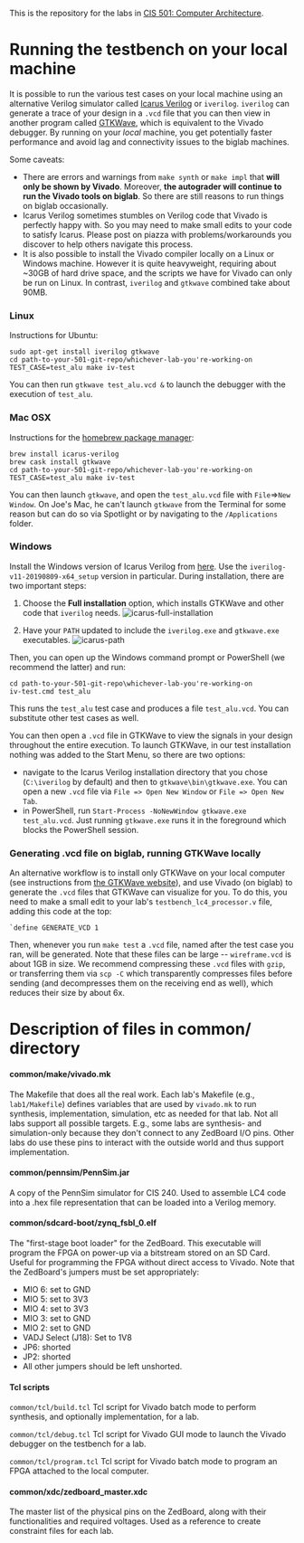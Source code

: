 This is the repository for the labs in [CIS 501: Computer Architecture](http://cis.upenn.edu/~cis501/current/).

# Running the testbench on your local machine

It is possible to run the various test cases on your local machine using an alternative Verilog simulator called [Icarus Verilog](http://iverilog.icarus.com) or `iverilog`. `iverilog` can generate a trace of your design in a `.vcd` file that you can then view in another program called [GTKWave](http://gtkwave.sourceforge.net), which is equivalent to the Vivado debugger. By running on your _local_ machine, you get potentially faster performance and avoid lag and connectivity issues to the biglab machines.

Some caveats:

* There are errors and warnings from `make synth` or `make impl` that **will only be shown by Vivado**. Moreover, **the autograder will continue to run the Vivado tools on biglab**. So there are still reasons to run things on biglab occasionally. 
* Icarus Verilog sometimes stumbles on Verilog code that Vivado is perfectly happy with. So you may need to make small edits to your code to satisfy Icarus. Please post on piazza with problems/workarounds you discover to help others navigate this process.
* It is also possible to install the Vivado compiler locally on a Linux or Windows machine. However it is quite heavyweight, requiring about ~30GB of hard drive space, and the scripts we have for Vivado can only be run on Linux. In contrast, `iverilog` and `gtkwave` combined take about 90MB.

### Linux

Instructions for Ubuntu:

```
sudo apt-get install iverilog gtkwave
cd path-to-your-501-git-repo/whichever-lab-you're-working-on
TEST_CASE=test_alu make iv-test
```

You can then run `gtkwave test_alu.vcd &` to launch the debugger with the execution of `test_alu`.

### Mac OSX

Instructions for the [homebrew package manager](https://brew.sh):

```
brew install icarus-verilog
brew cask install gtkwave
cd path-to-your-501-git-repo/whichever-lab-you're-working-on
TEST_CASE=test_alu make iv-test
```

You can then launch `gtkwave`, and open the `test_alu.vcd` file with `File`=>`New Window`. On Joe's Mac, he can't launch `gtkwave` from the Terminal for some reason but can do so via Spotlight or by navigating to the `/Applications` folder.

### Windows

Install the Windows version of Icarus Verilog from [here](http://bleyer.org/icarus/). Use the `iverilog-v11-20190809-x64_setup` version in particular. During installation, there are two important steps:

1) Choose the **Full installation** option, which installs GTKWave and other code that `iverilog` needs.
![icarus-full-installation](https://raw.githubusercontent.com/upenn-acg/cis501/icarus/images/icarus-full-installation.png)

2) Have your `PATH` updated to include the `iverilog.exe` and `gtkwave.exe` executables.
![icarus-path](https://raw.githubusercontent.com/upenn-acg/cis501/icarus/images/icarus-path.png)

Then, you can open up the Windows command prompt or PowerShell (we recommend the latter) and run:
```
cd path-to-your-501-git-repo\whichever-lab-you're-working-on
iv-test.cmd test_alu
```
This runs the `test_alu` test case and produces a file `test_alu.vcd`. You can substitute other test cases as well. 

You can then open a `.vcd` file in GTKWave to view the signals in your design throughout the entire execution. To launch GTKWave, in our test installation nothing was added to the Start Menu, so there are two options:
* navigate to the Icarus Verilog installation directory that you chose (`C:\iverilog` by default) and then to `gtkwave\bin\gtkwave.exe`. You can open a new `.vcd` file via `File => Open New Window` or `File => Open New Tab`.
* in PowerShell, run `Start-Process -NoNewWindow gtkwave.exe test_alu.vcd`. Just running `gtkwave.exe` runs it in the foreground which blocks the PowerShell session.


### Generating .vcd file on biglab, running GTKWave locally

An alternative workflow is to install only GTKWave on your local computer (see instructions from [the GTKWave website](http://gtkwave.sourceforge.net)), and use Vivado (on biglab) to generate the `.vcd` files that GTKWave can visualize for you. To do this, you need to make a small edit to your lab's `testbench_lc4_processor.v` file, adding this code at the top:
```
`define GENERATE_VCD 1
```

Then, whenever you run `make test` a `.vcd` file, named after the test case you ran, will be generated. Note that these files can be large -- `wireframe.vcd` is about 1GB in size. We recommend compressing these `.vcd` files with `gzip`, or transferring them via `scp -C` which transparently compresses files before sending (and decompresses them on the receiving end as well), which reduces their size by about 6x.


# Description of files in common/ directory

#### common/make/vivado.mk
The Makefile that does all the real work. Each lab's Makefile (e.g., `lab1/Makefile`) defines variables that are used by `vivado.mk` to run synthesis, implementation, simulation, etc as needed for that lab. Not all labs support all possible targets. E.g., some labs are synthesis- and simulation-only because they don't connect to any ZedBoard I/O pins. Other labs do use these pins to interact with the outside world and thus support implementation.

#### common/pennsim/PennSim.jar
A copy of the PennSim simulator for CIS 240. Used to assemble LC4 code into a .hex file representation that can be loaded into a Verilog memory.

#### common/sdcard-boot/zynq_fsbl_0.elf
The "first-stage boot loader" for the ZedBoard. This executable will program the FPGA on power-up via a bitstream stored on an SD Card. Useful for programming the FPGA without direct access to Vivado. Note that the ZedBoard's jumpers must be set appropriately:
* MIO 6: set to GND
* MIO 5: set to 3V3
* MIO 4: set to 3V3
* MIO 3: set to GND
* MIO 2: set to GND
* VADJ Select (J18): Set to 1V8
* JP6: shorted
* JP2: shorted
* All other jumpers should be left unshorted.

#### Tcl scripts
`common/tcl/build.tcl` Tcl script for Vivado batch mode to perform synthesis, and optionally implementation, for a lab.

`common/tcl/debug.tcl` Tcl script for Vivado GUI mode to launch the Vivado debugger on the testbench for a lab.

`common/tcl/program.tcl` Tcl script for Vivado batch mode to program an FPGA attached to the local computer.

#### common/xdc/zedboard_master.xdc
The master list of the physical pins on the ZedBoard, along with their functionalities and required voltages. Used as a reference to create constraint files for each lab.
